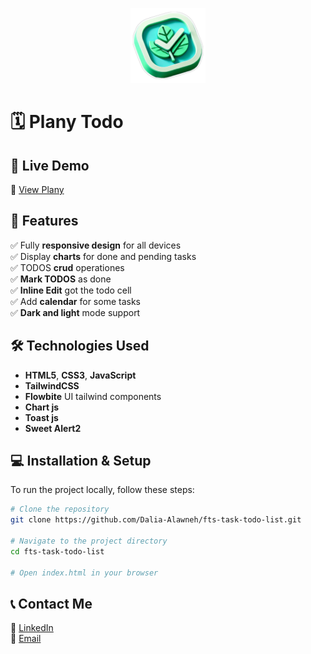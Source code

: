 <p align="center">
  <img src="https://github.com/Dalia-Alawneh/fts-task-todo-list/blob/main/assets/plany-logo.webp?raw=true" alt="Plany Todo Logo" width="120" />
</p>


# **🗓️ Plany Todo**

## **🚀 Live Demo**
🔗 [View Plany](https://plany-todo.netlify.app/)

## **📌 Features**
✅ Fully **responsive design** for all devices  
✅ Display **charts** for done and pending tasks  
✅ TODOS **crud** operationes  
✅ **Mark TODOS** as done  
✅ **Inline Edit** got the todo cell  
✅ Add **calendar** for some tasks  
✅ **Dark and light** mode support  

## **🛠️ Technologies Used**  
- **HTML5**, **CSS3**, **JavaScript**
- **TailwindCSS**
- **Flowbite** UI tailwind components
- **Chart js**
- **Toast js** 
- **Sweet Alert2** 

## **💻 Installation & Setup**  
To run the project locally, follow these steps:  

```bash
# Clone the repository
git clone https://github.com/Dalia-Alawneh/fts-task-todo-list.git

# Navigate to the project directory
cd fts-task-todo-list

# Open index.html in your browser
```

## **📞 Contact Me**  
💼 [LinkedIn](https://linkedin.com/in/dalia-alawneh)  
📧 [Email](mailto:daliaalawneh26@gmail.com)  
